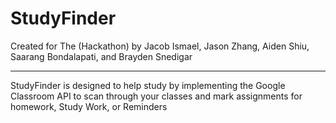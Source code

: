 # StudyFinder
Created for The (Hackathon) by Jacob Ismael, Jason Zhang, Aiden Shiu, Saarang Bondalapati, and Brayden Snedigar 

<hr>
  
  StudyFinder is designed to help study by implementing the Google Classroom API to scan through your classes and mark assignments for homework, Study Work, or Reminders
